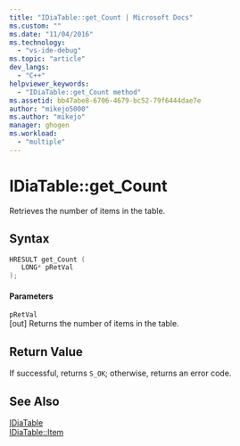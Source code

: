 ```yaml
---
title: "IDiaTable::get_Count | Microsoft Docs"
ms.custom: ""
ms.date: "11/04/2016"
ms.technology: 
  - "vs-ide-debug"
ms.topic: "article"
dev_langs: 
  - "C++"
helpviewer_keywords: 
  - "IDiaTable::get_Count method"
ms.assetid: bb47abe8-6706-4679-bc52-79f6444dae7e
author: "mikejo5000"
ms.author: "mikejo"
manager: ghogen
ms.workload: 
  - "multiple"
---
```

# IDiaTable::get_Count
Retrieves the number of items in the table.  
  
## Syntax  
  
```C++  
HRESULT get_Count (   
   LONG* pRetVal  
);  
```  
  
#### Parameters  
 `pRetVal`  
 [out] Returns the number of items in the table.  
  
## Return Value  
 If successful, returns `S_OK`; otherwise, returns an error code.  
  
## See Also  
 [IDiaTable](../../debugger/debug-interface-access/idiatable.md)   
 [IDiaTable::Item](../../debugger/debug-interface-access/idiatable-item.md)